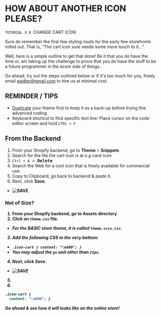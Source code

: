 # HOW ABOUT ANOTHER ICON PLEASE?
`TUTORIAL X.0 `CHANGE CART ICON`

Sure do remember the first few styling mods for the early few storefronts rolled out. That is, <q>The cart icon sure needs some more touch to it...</q>
   
Well, here is a simple outline to get that done! Be it that you do have the time or, am taking up the challenge to prove that you do have the stuff to be a future programmer in the ecom side of things..

Go ahead, try out the steps outlined below or if it's too much for you, freely email eaidter@gmail.com to hire us at minimal cost.

## REMINDER / TIPS

   - [Duplicate](https://help.shopify.com/en/manual/online-store/themes/managing-themes/duplicating-themes) your theme first to keep it as a back-up before trying this advanced coding
   - Keyboard shortcut to find specific text line: Place cursor on the code editor screen and hold <kbd>`CTRL + F`

## From the Backend

1. From your Shopify backend, go to  __Theme__ > __Snippets__
2. Search for the file the cart icon is at _e.g_ card-icon
3. <kbd>`Ctrl + A`<kbd>  > __Delete__
4. Search the Web for a cool icon that is freely available for commercial use.
5. Copy to Clipboard, go back to backend & paste it.
6. Next, click <b>Save.
  - ![SAVE](ipfs://ipfs.io/)

### Not of Size?

1. From your Shopify backend, go to <b>Assets directory
2. Click on `theme.css` file.
  - <i> For the BASIC store theme, it is called `theme.scss.css`.
3. Add the following CSS to the very bottom:
  - `.icon-cart { content: "\e600"; }`
  - <i>You may adjust the `px` unit other than `25px`.
4.  Next, click <b>Save.
  - ![SAVE](ipfs://ipfs.io/)
5.  
6.  

```css
.icon-cart {
  content: "\e600"; }
```

Go ahead & see how it will looks like on the online store!
